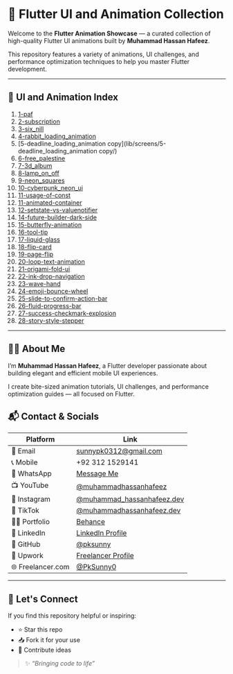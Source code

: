 # 🚀 Flutter UI and Animation Collection

Welcome to the **Flutter Animation Showcase** — a curated collection of high-quality Flutter UI animations built by **Muhammad Hassan Hafeez**.

This repository features a variety of animations, UI challenges, and performance optimization techniques to help you master Flutter development.

---

## 📁 UI and Animation Index

1. [1-paf](lib/screens/1-paf/)
2. [2-subscription](lib/screens/2-subscription/)
3. [3-six_nill](lib/screens/3-six_nill/)
4. [4-rabbit_loading_animation](lib/screens/4-rabbit_loading_animation/)
5. [5-deadline_loading_animation copy](lib/screens/5-deadline_loading_animation copy/)
6. [6-free_palestine](lib/screens/6-free_palestine/)
7. [7-3d_album](lib/screens/7-3d_album/)
8. [8-lamp_on_off](lib/screens/8-lamp_on_off/)
9. [9-neon_squares](lib/screens/9-neon_squares/)
10. [10-cyberpunk_neon_ui](lib/screens/10-cyberpunk_neon_ui/)
11. [11-usage-of-const](lib/screens/11-usage-of-const/)
12. [11-animated-container](lib/screens/11-animated-container/)
13. [12-setstate-vs-valuenotifier](lib/screens/12-setstate-vs-valuenotifier/)
14. [14-future-builder-dark-side](lib/screens/14-future-builder-dark-side/)
15. [15-butterfly-animation](lib/screens/15-butterfly-animation/)
16. [16-tool-tip](lib/screens/16-tool-tip/)
17. [17-liquid-glass](lib/screens/17-liquid-glass/)
18. [18-flip-card](lib/screens/18-flip-card/)
19. [19-page-flip](lib/screens/19-page-flip/)
20. [20-loop-text-animation](lib/screens/20-loop-text-animation/)
21. [21-origami-fold-ui](lib/screens/21-origami-fold-ui/)
22. [22-ink-drop-navigation](lib/screens/22-ink-drop-navigation/)
23. [23-wave-hand](lib/screens/23-wave-hand/)
24. [24-emoji-bounce-wheel](lib/screens/24-emoji-bounce-wheel/)
25. [25-slide-to-confirm-action-bar](lib/screens/25-slide-to-confirm-action-bar/)
26. [26-fluid-progress-bar](lib/screens/26-fluid-progress-bar/)
27. [27-success-checkmark-explosion](lib/screens/27-success-checkmark-explosion/)
28. [28-story-style-stepper](lib/screens/28-story-style-stepper/)

---

## 👨‍💻 About Me

I’m **Muhammad Hassan Hafeez**, a Flutter developer passionate about building elegant and efficient mobile UI experiences.

I create bite-sized animation tutorials, UI challenges, and performance optimization guides — all focused on Flutter.


## 📬 Contact & Socials

| Platform | Link |
|----------|------|
| 📧 Email | sunnypk0312@gmail.com |
| 📞 Mobile | +92 312 1529141 |
| 💬 WhatsApp | [Message Me](https://wa.me/+923121529141) |
| 📺 YouTube | [@muhammadhassanhafeez](https://youtube.com/@muhammadhassanhafeez?si=PqclYNV0IegFOJbW) |
| 📸 Instagram | [@muhammad_hassanhafeez.dev](https://www.instagram.com/muhammad_hassanhafeez.dev/) |
| 🎵 TikTok | [@muhammadhassanhafeez.dev](https://www.tiktok.com/@muhammadhassanhafeez.dev)
| 🧑‍🎨 Portfolio | [Behance](https://www.behance.net/muhammadhassanhafeez) |
| 💼 LinkedIn | [LinkedIn Profile](https://www.linkedin.com/in/muhammad-hassan-hafeez/) |
| 🐙 GitHub | [@pksunny](https://github.com/pksunny) |
| 💼 Upwork | [Freelancer Profile](https://www.upwork.com/freelancers/~0102bc13bd382f7504?mp_source=share) |
| 🌐 Freelancer.com | [@PkSunny0](https://www.freelancer.com/u/PkSunny0) |

---

## 🤝 Let's Connect

If you find this repository helpful or inspiring:

- ⭐ Star this repo
- 📥 Fork it for your use
- 🧠 Contribute ideas

> ✨ *“Bringing code to life”*

